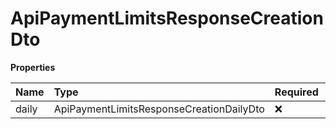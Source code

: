 # ApiPaymentLimitsResponseCreationDto

**Properties**

| Name  | Type                                     | Required | Description |
| :---- | :--------------------------------------- | :------- | :---------- |
| daily | ApiPaymentLimitsResponseCreationDailyDto | ❌       |             |

<!-- This file was generated by liblab | https://liblab.com/ -->
